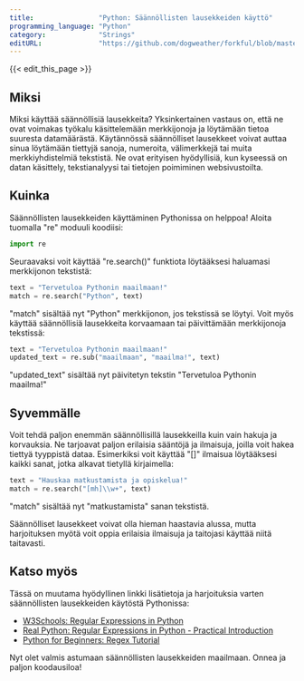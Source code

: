 ```yaml
---
title:                "Python: Säännöllisten lausekkeiden käyttö"
programming_language: "Python"
category:             "Strings"
editURL:              "https://github.com/dogweather/forkful/blob/master/content/fi/python/using-regular-expressions.md"
---
```


{{< edit_this_page >}}

## Miksi

Miksi käyttää säännöllisiä lausekkeita? Yksinkertainen vastaus on, että ne ovat voimakas työkalu käsittelemään merkkijonoja ja löytämään tietoa suuresta datamäärästä. Käytännössä säännölliset lausekkeet voivat auttaa sinua löytämään tiettyjä sanoja, numeroita, välimerkkejä tai muita merkkiyhdistelmiä tekstistä. Ne ovat erityisen hyödyllisiä, kun kyseessä on datan käsittely, tekstianalyysi tai tietojen poimiminen websivustoilta.

## Kuinka

Säännöllisten lausekkeiden käyttäminen Pythonissa on helppoa! Aloita tuomalla "re" moduuli koodiisi:

```Python
import re
```

Seuraavaksi voit käyttää "re.search()" funktiota löytääksesi haluamasi merkkijonon tekstistä:

```Python
text = "Tervetuloa Pythonin maailmaan!"
match = re.search("Python", text)
```

"match" sisältää nyt "Python" merkkijonon, jos tekstissä se löytyi. Voit myös käyttää säännöllisiä lausekkeita korvaamaan tai päivittämään merkkijonoja tekstissä:

```Python
text = "Tervetuloa Pythonin maailmaan!"
updated_text = re.sub("maailmaan", "maailma!", text)
```

"updated_text" sisältää nyt päivitetyn tekstin "Tervetuloa Pythonin maailma!"

## Syvemmälle

Voit tehdä paljon enemmän säännöllisillä lausekkeilla kuin vain hakuja ja korvauksia. Ne tarjoavat paljon erilaisia sääntöjä ja ilmaisuja, joilla voit hakea tiettyä tyyppistä dataa. Esimerkiksi voit käyttää "[]" ilmaisua löytääksesi kaikki sanat, jotka alkavat tietyllä kirjaimella:

```Python
text = "Hauskaa matkustamista ja opiskelua!"
match = re.search("[mh]\\w+", text)
```

"match" sisältää nyt "matkustamista" sanan tekstistä.

Säännölliset lausekkeet voivat olla hieman haastavia alussa, mutta harjoituksen myötä voit oppia erilaisia ilmaisuja ja taitojasi käyttää niitä taitavasti.

## Katso myös

Tässä on muutama hyödyllinen linkki lisätietoja ja harjoituksia varten säännöllisten lausekkeiden käytöstä Pythonissa:

- [W3Schools: Regular Expressions in Python](https://www.w3schools.com/python/python_regex.asp)
- [Real Python: Regular Expressions in Python - Practical Introduction](https://realpython.com/regex-python/)
- [Python for Beginners: Regex Tutorial](https://www.pythonforengineers.com/regex-tutorial/)

Nyt olet valmis astumaan säännöllisten lausekkeiden maailmaan. Onnea ja paljon koodausiloa!